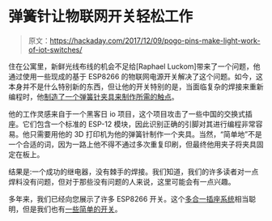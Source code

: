 # 弹簧针让物联网开关轻松工作

> 原文：<https://hackaday.com/2017/12/09/pogo-pins-make-light-work-of-iot-switches/>

住在公寓里，新鲜光线布线的机会不足给[Raphael Luckom]带来了一个问题，他通过使用一些现成的基于 ESP8266 的物联网电源开关解决了这个问题。如今，这本身并不是什么特别新的东西，但让他的开关特别的是，当面临复杂的焊接来重新编程时，他[制造了一个弹簧针夹具来制作所需的触点](https://rluckom.github.io/esp-programmer/posts/reprogramming-wifi-switch/)。

他的工作灵感来自于一个黑客日 io 项目，这个项目攻击了一些中国的交换式插座。它们包含一个标准的 ESP-12 模块，因此识别正确的引脚对其进行编程非常容易。他只需要用他的 3D 打印机为他的弹簧针制作一个夹具。当然，“简单地”不是一个合适的词，因为一路上他不得不通过多次重复印刷，但最终他用夹子将夹具固定在板上。

结果是:一个成功的继电器，没有棘手的焊接。我们知道，我们的许多读者对一点焊料没有问题，但对于那些没有问题的人来说，这里可能会有一点兴趣。

多年来，我们已经向您展示了许多 ESP8266 开关。这个[多合一插座系统](https://hackaday.com/2016/09/20/an-esp8266-in-every-light-switch-and-outlet/)相当聪明，但是我们也有[一些简单的开关](https://hackaday.com/2015/04/19/switch-mains-power-with-an-esp8266/)。